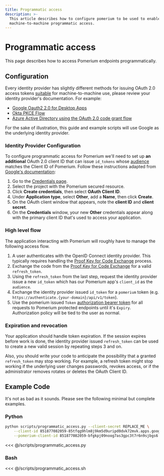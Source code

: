 ```yaml
---
title: Programmatic access
description: >-
  This article describes how to configure pomerium to be used to enable
  machine-to-machine programmatic access.
---
```


# Programmatic access

This page describes how to access Pomerium endpoints programmatically.

## Configuration

Every identity provider has slightly different methods for issuing OAuth 2.0 access tokens [suitable][proof key for code exchange] for machine-to-machine use, please review your identity provider's documentation. For example:

- [Google Oauth2 2.0 for Desktop Apps](https://developers.google.com/identity/protocols/OAuth2InstalledApp)
- [Okta PKCE Flow](https://developer.okta.com/docs/concepts/auth-overview/#authorization-code-flow)
- [Azure Active Directory using the OAuth 2.0 code grant flow](https://docs.microsoft.com/en-us/azure/active-directory/develop/v1-protocols-oauth-code)

For the sake of illustration, this guide and example scripts will use Google as the underlying identity provider.

### Identity Provider Configuration

To configure programmatic access for Pomerium we'll need to set up **an additional** OAuth 2.0 client ID that can issue `id_tokens` whose [audience](https://openid.net/specs/openid-connect-core-1_0.html#IDTokenValidation) matches the Client ID of Pomerium. Follow these instructions adapted from [Google's documentation](https://cloud.google.com/iap/docs/authentication-howto#authenticating_from_a_desktop_app):

1. Go to the [Credentials page](https://console.cloud.google.com/apis/credentials).
2. Select the project with the Pomerium secured resource.
3. Click **Create credentials**, then select **OAuth Client ID**.
4. Under **Application type**, select **Other**, add a **Name**, then click **Create**.
5. On the OAuth client window that appears, note the **client ID** and **client secret**.
6. On the **Credentials** window, your new **Other** credentials appear along with the primary client ID that's used to access your application.

### High level flow

The application interacting with Pomerium will roughly have to manage the following access flow.

1. A user authenticates with the OpenID Connect identity provider. This typically requires handling the [Proof Key for Code Exchange] process.
2. Exchange the code from the [Proof Key for Code Exchange] for a valid `refresh_token`.
3. Using the `refresh_token` from the last step, request the identity provider issue a new `id_token` which has our Pomerium app's `client_id` as the `audience`.
4. Exchange the identity provider issued `id_token` for a `pomerium` token (e.g. `https://authenticate.{your-domain}/api/v1/token`).
5. Use the pomerium issued `Token` [authorization bearer token] for all requests to Pomerium protected endpoints until it's `Expiry`. Authorization policy will be tied to the user as normal.

### Expiration and revocation

Your application should handle token expiration. If the session expires before work is done, the identity provider issued `refresh_token` can be used to create a new valid session by repeating steps 3 and on.

Also, you should write your code to anticipate the possibility that a granted `refresh_token` may stop working. For example, a refresh token might stop working if the underlying user changes passwords, revokes access, or if the administrator removes rotates or deletes the OAuth Client ID.

## Example Code

It's not as bad as it sounds. Please see the following minimal but complete examples.

### Python

```bash
python scripts/programmatic_access.py --client-secret REPLACE_ME \
    --client-id 851877082059-85tfqg9hlm8j9km5d9uripd0dvk72mvk.apps.googleusercontent.com \
    --pomerium-client-id 851877082059-bfgkpj09noog7as3gpc3t7r6n9sjbgs6.apps.googleusercontent.com
```

<<< @/scripts/programmatic_access.py

### Bash

<<< @/scripts/programmatic_access.sh

[authorization bearer token]: https://developers.google.com/gmail/markup/actions/verifying-bearer-tokens
[identity provider]: ../identity-providers/readme.md
[proof key for code exchange]: https://tools.ietf.org/html/rfc7636
